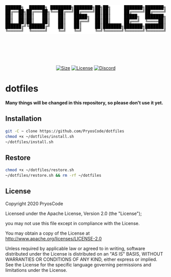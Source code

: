 <br><br><br><br><br>
<a href="#installation"><img align="center" alt="Logo" src="img/logo.png"></a><br>
<br><br><br><br><br>

<p align="center">
    <a href="#installation"><img src="https://img.shields.io/github/repo-size/PryosCode/dotfiles?label=Size" alt="Size"></a>
    <a href="LICENSE.md"><img src="https://img.shields.io/github/license/PryosCode/dotfiles?label=License" alt="License"></a>
    <a href="https://discord.gg/bF2GRHq"><img src="https://discordapp.com/api/guilds/350302354639290379/widget.png" alt="Discord"></a>
</p>

# dotfiles

**Many things will be changed in this repository, so please don't use it yet.**

## Installation

```bash
git -C ~ clone https://github.com/PryosCode/dotfiles
chmod +x ~/dotfiles/install.sh
~/dotfiles/install.sh
```

## Restore

```bash
chmod +x ~/dotfiles/restore.sh
~/dotfiles/restore.sh && rm -rf ~/dotfiles
```

## License

Copyright 2020 PryosCode

Licensed under the Apache License, Version 2.0 (the "License");

you may not use this file except in compliance with the License.

You may obtain a copy of the License at
http://www.apache.org/licenses/LICENSE-2.0

Unless required by applicable law or agreed to in writing, software
distributed under the License is distributed on an "AS IS" BASIS,
WITHOUT WARRANTIES OR CONDITIONS OF ANY KIND, either express or implied.
See the License for the specific language governing permissions and limitations under the License.